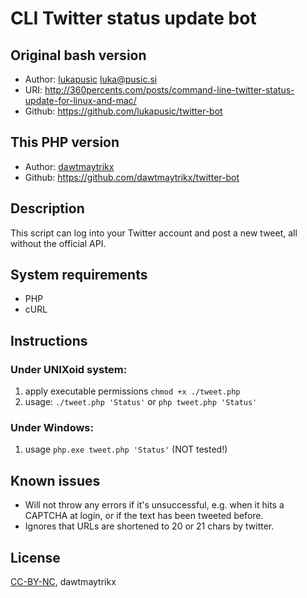 # CLI Twitter status update bot
## Original bash version
* Author: [lukapusic](https://github.com/lukapusic) <luka@pusic.si>
* URI: http://360percents.com/posts/command-line-twitter-status-update-for-linux-and-mac/
* Github: https://github.com/lukapusic/twitter-bot

## This PHP version
* Author: [dawtmaytrikx](https://github.com/dawtmaytrikx)
* Github: https://github.com/dawtmaytrikx/twitter-bot

## Description
This script can log into your Twitter account and post a new tweet, all without the official API.

## System requirements
* PHP
* cURL

## Instructions
### Under UNIXoid system:
1. apply executable permissions ```chmod +x ./tweet.php```
2. usage: ```./tweet.php 'Status'``` or ```php tweet.php 'Status'```

### Under Windows:
1. usage ```php.exe tweet.php 'Status'``` (NOT tested!)

## Known issues
* Will not throw any errors if it's unsuccessful, e.g. when it hits a CAPTCHA at login, or if the text has been tweeted before.
* Ignores that URLs are shortened to 20 or 21 chars by twitter.

## License
[CC-BY-NC](https://creativecommons.org/licenses/by-nc/2.0/), dawtmaytrikx
